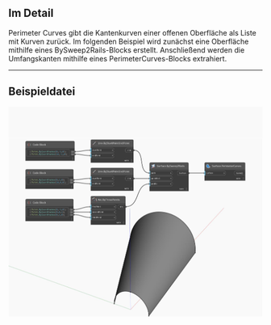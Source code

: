 ## Im Detail
Perimeter Curves gibt die Kantenkurven einer offenen Oberfläche als Liste mit Kurven zurück. Im folgenden Beispiel wird zunächst eine Oberfläche mithilfe eines BySweep2Rails-Blocks erstellt. Anschließend werden die Umfangskanten mithilfe eines PerimeterCurves-Blocks extrahiert.
___
## Beispieldatei

![PerimeterCurves](./Autodesk.DesignScript.Geometry.Surface.PerimeterCurves_img.jpg)


